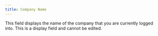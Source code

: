 ```yaml
---
title: Company Name
---
```



This field displays the name of the company that you are currently logged  into. This is a display field and cannot be edited.
